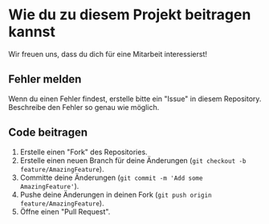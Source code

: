 # Wie du zu diesem Projekt beitragen kannst

Wir freuen uns, dass du dich für eine Mitarbeit interessierst!

## Fehler melden

Wenn du einen Fehler findest, erstelle bitte ein "Issue" in diesem Repository. Beschreibe den Fehler so genau wie möglich.

## Code beitragen

1.  Erstelle einen "Fork" des Repositories.
2.  Erstelle einen neuen Branch für deine Änderungen (`git checkout -b feature/AmazingFeature`).
3.  Committe deine Änderungen (`git commit -m 'Add some AmazingFeature'`).
4.  Pushe deine Änderungen in deinen Fork (`git push origin feature/AmazingFeature`).
5.  Öffne einen "Pull Request".

